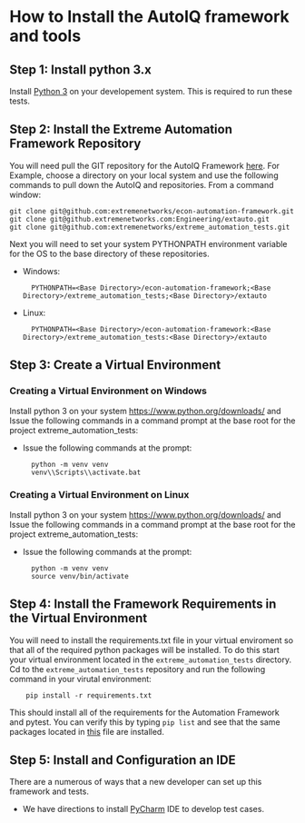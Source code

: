 # How to Install the AutoIQ framework and tools

## Step 1: Install python 3.x
Install [Python 3](https://www.python.org/downloads/) on your developement system. This is required to run these tests.

## Step 2: Install the Extreme Automation Framework Repository
You will need pull the GIT repository for the AutoIQ Framework [here](https://github.com/extremenetworks/econ-automation-framework). For Example, choose a directory on your local system and use the following commands to pull down the AutoIQ and  repositories. From a command window:

    git clone git@github.com:extremenetworks/econ-automation-framework.git
    git clone git@github.extremenetworks.com:Engineering/extauto.git
    git clone git@github.com:extremenetworks/extreme_automation_tests.git

Next you will need to set your system PYTHONPATH environment variable for the OS to the base directory of these repositories.

- Windows:

        PYTHONPATH=<Base Directory>/econ-automation-framework;<Base Directory>/extreme_automation_tests;<Base Directory>/extauto

- Linux:

        PYTHONPATH=<Base Directory>/econ-automation-framework:<Base Directory>/extreme_automation_tests:<Base Directory>/extauto


## Step 3: Create a Virtual Environment
### Creating a Virtual Environment on Windows
Install python 3 on your system https://www.python.org/downloads/ and 
Issue the following commands in a command prompt at the base root for the project extreme_automation_tests:

- Issue the following commands at the prompt:

        python -m venv venv
        venv\\Scripts\\activate.bat

### Creating a Virtual Environment on Linux
Install python 3 on your system https://www.python.org/downloads/ and 
Issue the following commands in a command prompt at the base root for the project extreme_automation_tests:

- Issue the following commands at the prompt:

        python -m venv venv
        source venv/bin/activate

## Step 4: Install the Framework Requirements in the Virtual Environment
You will need to install the requirements.txt file in your virtual enviroment so that all of the required python packages will be installed. To do this start your virtual environment located in the `extreme_automation_tests` directory. Cd to the `extreme_automation_tests` repository and run the following command in your virutal environment:

        pip install -r requirements.txt

This should install all of the requirements for the Automation Framework and pytest. You can verify this by typing `pip list` and see that the same packages located in [this](https://github.com/extremenetworks/extreme_automation_tests/blob/main/requirements.txt) file are installed. 

    
## Step 5: Install and Configuration an IDE
There are a numerous of ways that a new developer can set up this framework and tests.

- We have directions to install [PyCharm](doc/PYCHARM.md) IDE to develop test cases.
